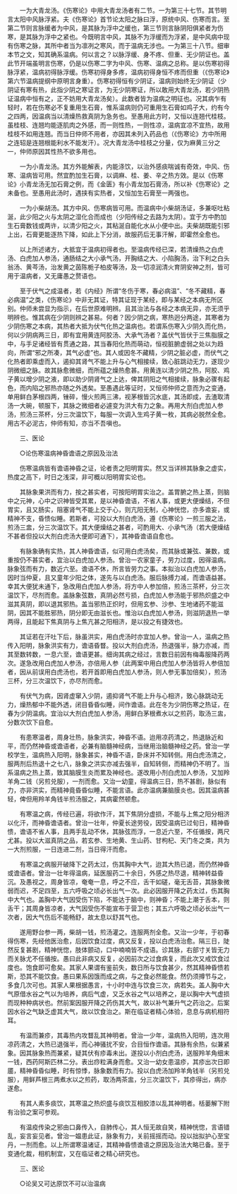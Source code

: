 <!-- { "loadSidebar": true } -->
　　一为大青龙汤。《伤寒论》中用大青龙汤者有二节。一为第三十七节。其节明言太阳中风脉浮紧。夫《伤寒论》首节论太阳之脉曰浮，原统中风、伤寒而言。至第二节则言脉缓者为中风，是其脉为浮中之缓也，第三节则言脉阴阳俱紧者为伤寒，是其脉为浮中之紧也。今既明言中风，其脉不为浮缓而为浮紧，是中风病中现有伤寒之脉，其所中者当为凛冽之寒风，而于温病无涉也。一为第三十八节。细审本节之文，知其确系温病。何以言之？以脉浮缓、身不疼、但重、无少阴证也。盖此节开端虽明言伤寒，仍是以伤寒二字为中风、伤寒、温病之总称。是以伤寒初得脉浮紧，温病初得脉浮缓。伤寒初得身多疼，温病初得身恒不疼而但重（《伤寒论》第六节温病提纲中原明言身重）。伤寒初得恒有少阴证，温病则始终无少阴证（少阴证有寒有热，此指少阴之寒证言，为无少阴寒证，所以敢用大青龙汤，若少阴热证温病中恒有之，正不妨用大青龙汤矣）。此数者皆为温病之明征也。况其病乍有轻时，若在伤寒必不复重用生石膏，惟系温病则仍可重用生石膏如鸡子大，约有今之四两，因温病当以清燥热救真阴为急务也。至愚用此方时，又恒以连翘代桂枝。虽桂枝、连翘均能逐肌肉之外感，而一则性热，一则性凉，温病宜凉不宜热，故用桂枝不如用连翘。而当日仲师不用者，亦因其未列入药品也（《伤寒论》方中所用之连轺是连翘根能利水不能发汗）。况大青龙汤中桂枝之分量，仅为麻黄三分之一，仲师原因其性热不欲多用也。

　　一为小青龙汤。其方外能解表，内能涤饮，以治外感痰喘诚有奇效，中风、伤寒、温病皆可用。然宜酌加生石膏，以调麻、桂、姜、辛之热方效。是以《伤寒论》小青龙汤无加石膏之例，而《金匮》有小青龙加石膏汤，所以补《伤寒论》之未备也。至愚用此汤时，遇挟有实热者，又恒加生石膏至一两强也。

　　一为小柴胡汤。其方中风、伤寒病皆可用。而温病中小柴胡汤证，多兼呕吐粘涎，此少阳之火与太阴之湿化合而成也（少阳传经之去路为太阴）。宜于方中酌加生石膏数钱或两许，以清少阳之火，其粘涎自能化水从小便中出。夫柴胡既能引邪上出，石膏更能逐热下降，如此上下分消，故服药后无事汗解，即霍然全愈也。

　　以上所述诸方，大抵宜于温病初得者也。至温病传经已深，若清燥热之白虎汤、白虎加人参汤，通肠结之大小承气汤，开胸结之大、小陷胸汤，治下利之白头翁汤、黄芩汤，治发黄之茵陈栀子柏皮等汤，及一切凉润清火育阴安神之剂，皆可用于温病者，又无庸愚之赘语也。

　　至于伏气之成温者，若《内经》所谓“冬伤于寒，春必病温”、“冬不藏精，春必病温”之类，《伤寒论》中非无其证，特其证现于某经，即与某经之本病无所区别。仲师未尝显为指示，在后世原难明辨。且其治法与各经之本病无异，亦无须乎明辨也。惟其病在少阴则辨之甚易。何者？因少阴之病，寒热迥分两途，其寒者为少阴伤寒之本病，其热者大抵为伏气化热之温病也。若谓系伤寒入少阴久而化热，何以少阴病两三日，即有宜用黄连阿胶汤、大承气汤者？盖伏气皆伏于三焦脂膜之中，与手足诸经皆有贯通之路，其当春阳化热而萌动，恒视脏腑虚弱之处以为趋向，所谓“邪之所凑，其气必虚”也。其人或因冬不藏精，少阴之脏必虚，而伏气之化热者即乘虚而入，遏抑其肾气不能上升与心气相接续，致心脏跳动无力，遂现少阴微细之脉。故其脉愈微细，而所蕴之燥热愈甚。用黄连以清少阴之热，阿胶、鸡子黄以增少阴之液，即以助少阴肾气之上达，俾其阴阳之气相接续，脉象必骤有起色，而内陷之邪热亦随之外透矣。至愚遇此等证时，又恒师仲师之意而为之变通，单用鲜白茅根四两，锉碎，慢火煎两三沸，视茅根皆沉水底，其汤即成，去渣取清汤一大碗，顿服下，其脉之微细者必遽变为洪大有力之象。再用大剂白虎加人参汤，煎汤三茶杯，分三次温饮下，每服一次调入生鸡子黄一枚，其病必脱然全愈。用古不必泥古，仲师有知，亦当不吾嗔也。

　　三、医论

　　○论伤寒温病神昏谵语之原因及治法

　　伤寒温病皆有谵语神昏之证，论者责之阳明胃实。然又当详辨其脉象之虚实，热度之高下，时日之浅深，非可概以阳明胃实论也。

　　其脉象果洪而有力，按之甚实者，可按阳明胃实治之。盖胃腑之热上蒸，则脑中之元神，心中之识神皆受其累，是以神昏谵语，不省人事，或更大便燥结，不但胃实，且又肠实，阻塞肾气不能上交于心，则亢阳无制，心神恍惚，亦多谵妄，或精神不支，昏愦似睡。若斯者，可投以大剂白虎汤，遵《伤寒论》一煎三服之法，煎汤三盅，分三次温饮下。其大便燥结之甚者，可酌用大、小承气汤（若大便燥结不甚者但投以大剂白虎汤大便即可通下），其神昏谵语自愈也。

　　有脉象确有实热，其人神昏谵语，似可用白虎汤矣，而其脉或兼弦、兼数，或重按仍不甚实者，宜治以白虎加人参汤。曾治一农家童子，劳力过度，因得温病。脉象弦而有力，数近六至。谵语不休，所言皆劳力之事。本拟治以白虎加人参汤，因时当仲夏，且又童年少阳之体，遂先与以白虎汤。服后脉搏力减，而谵语益甚。幸其大便犹未通下，急改用白虎加人参汤，将方中人参加倍，煎汤三茶杯，分三次温饮下，尽剂而愈。盖脉象弦数，真阴必然亏损，白虎加人参汤能于邪热炽盛之中滋其真阴，即以退其邪热。盖当邪热正炽时，但用玄参、沙参、生地诸药不能滋阴，因其不能胜邪热，阴分即无由滋长也。惟治以白虎加人参汤，则滋阴退热一举两得，且能起下焦真阴与上焦亢甚之阳相济，是以投之有捷效也。

　　其证若在汗吐下后，脉虽洪实，用白虎汤时亦宜加人参。曾治一人，温病之热传入阳明，脉象洪实有力，谵语昏瞀。投以大剂白虎汤，热退强半，脉力亦减，而其至数转数，一息六至，谵语更甚。细询其病之经过，言数日前因有梅毒服降药两次。遂急改用白虎加人参汤，亦倍用人参（此两案中用白虎加人参汤皆将人参倍加者，因从前误用白虎汤也，若开首即用白虎加人参汤，则人参无事加倍矣），煎汤三杯，分三次温饮下，亦尽剂而愈。

　　有伏气为病，因肾虚窜入少阴，遏抑肾气不能上升与心相济，致心脉跳动无力，燥热郁中不能外透，闭目昏昏似睡，间作谵语。此在冬为少阴伤寒之热证，在春为少阴温病。宜治以大剂白虎加人参汤，用鲜白茅根煮水以之煎药，取汤三盅，分数次饮下自愈。

　　有患寒温者，周身壮热，脉象洪实，神昏不语。迨用凉药清之，热退脉近和平，而仍然神昏或谵语者，必兼有脑髓神经病，当继用治脑髓神经之药。曾治一学校学生，温病热入阳明，脉象甚实，神昏不语，卧床并不知转侧。用白虎汤清之，服两剂后热退十之七八，脉象之洪实亦减去强半，自知转侧，而精神仍不明了。当系温病之热上蒸，致其脑膜生炎而累及神经也。遂改用小剂白虎加人参汤，又加羚羊角二钱（另煎兑服），一剂而愈。又治一幼童，得温病三日，热不甚剧，脉似有力，亦非洪实，而精神竟昏昏似睡，不能言语。此亦温病兼脑膜炎也。因其温病甚轻，俾但用羚羊角钱半煎汤服之，其病霍然顿愈。

　　有寒温之病，传经已遍，将欲作汗，其下焦阴分虚损，不能与上焦之阳分相济以化汗，而神昏谵语者。曾治一壮年，仲夏长途劳役，因受温病已过旬日，精神昏愦，谵语不省人事，且两手乱动不休，其脉弦而浮，一息近六至，不任循按，两尺尤甚。投以大滋真阴之品，若玄参、生地黄、生山药、甘枸杞、天门冬之类，共为一大剂煎服，一日连进二剂，当日得汗而愈。

　　有寒温之病服开破降下之药太过，伤其胸中大气，迨其大热已退，而仍然神昏或谵语者。曾治一壮年得温病，延医服药二十余日，外感之热尽退，精神转益昏沉。及愚视之，周身皆凉，奄奄一息，呼之不应，舌干如磋，毫无舌苔，其脉象微弱而迟，不足四至，五六呼吸之顷必长出气一次。此必因服开降之药太过，伤其胸中大气也。盖胸中大气因受伤下陷，不能达于脑中，则神昏；不能上潮于舌本，则舌干；其周身皆凉者，大气因受伤不能宣布于营卫也；其五六呼吸之顷必长出气一次者，因大气伤后不能畅舒，故太息以舒其气也。

　　遂用野台参一两，柴胡一钱，煎汤灌之。连服两剂全愈。又治一少年，于初春得伤寒，先经他医治愈，后因饮食过度，病又反复，投以白虎汤治愈。隔三日，陡然反复甚剧，精神恍惚，肢体颤动，口中喃喃皆不成语。诊其脉，右部寸关皆无力而关脉尤不任循按。愚曰此非病又反复，必因前次之过食病复，而此次又戒饮食过度也。饱食即可愈矣。其家人果谓有鉴前失，数日所与饮食甚少，然其精神昏愦若斯，恐其不能饮食。愚曰果系因饿而成之病，与之食必然能食。然仍须撙节与之，多食几次可也。其家人果根据愚言，十小时中连与饮食三次，病若失。盖人胸中大气原借水谷之气以为培养，病后气虚，又乏水谷之气以培养之，是以胸中大气虚损而现种种病状也。然前案因服开降之药伤其大气，故以补气兼升气之药治之。后案因水谷之气缺乏虚其大气，故以饮食治之。斯在临证者精心体验，息息与病机相符耳。

　　有温而兼疹，其毒热内攻瞀乱其神明者。曾治一少年，温病热入阳明，连次用凉药清之，大热已退强半，而心神骚扰不安，合目恒作谵语。其脉有余热，似兼紧象。因其脉象热而兼紧，疑其伏有疹毒未出。遂投以小剂白虎汤，送服羚羊角细末一钱，西药阿斯匹林二分。表出痧粒满身而愈。又治一幼女患温疹，其疹出次日即靥，精神昏昏似睡，时有惊悸，脉象数而有力。投以白虎汤加羚羊角钱半（另煎兑服），用鲜芦根三两煮水以之煎药，取汤两茶盅，分三次温饮下，其疹得出，病亦遂愈。

　　有其人素多痰饮，其寒温之热炽盛与痰饮互相胶漆以乱其神明者。栝蒌解下附有治验之案可参观。

　　有温疫传染之邪由口鼻传入，自肺传心，其人恒无故自笑，精神恍惚，言语错乱，妄言妄见者。曾治一媪患此证，脉象有力，关前摇摇而动。投以拙拟护心至宝丹，一剂而愈。以上所谓寒温诸证，其精神昏愦谵语之原因及治法大略已备。至于变通化裁，相机制宜，又在临证者之精心研究也。

　　三、医论

　　○论吴又可达原饮不可以治温病

